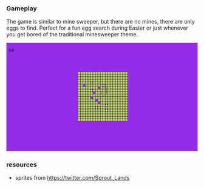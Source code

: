 ### Gameplay
The game is similar to mine sweeper, but there are no mines, there are only eggs to find.
Perfect for a fun egg search during Easter or just whenever you get bored of the traditional minesweeper theme.

![gameGUI](/docs/gameGUI.png)



### resources

* sprites from https://twitter.com/Sprout_Lands
